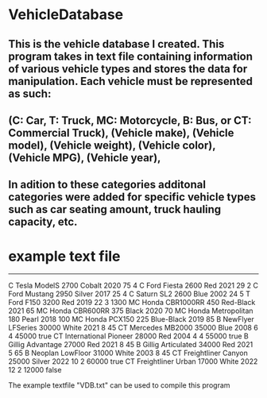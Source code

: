 # VehicleDatabase
This is the vehicle database I created.
This program takes in text file containing information of various vehicle types and stores the data for manipulation. 
Each vehicle must be represented as such: 
---
(C: Car, T: Truck, MC: Motorcycle, B: Bus, or CT: Commercial Truck), 
(Vehicle make), 
(Vehicle model), 
(Vehicle weight), 
(Vehicle color), 
(Vehicle MPG), 
(Vehicle year), 
---
In adition to these categories additonal categories were added for specific vehicle types such as car seating amount, truck hauling capacity, etc.
---
# example text file
---
C Tesla ModelS 2700 Cobalt 2020 75 4
C Ford Fiesta 2600 Red 2021 29 2
C Ford Mustang 2950 Silver 2017 25 4
C Saturn SL2 2600 Blue 2002 24 5
T Ford F150 3200 Red 2019 22 3 1300
MC Honda CBR1000RR 450 Red-Black 2021 65
MC Honda CBR600RR 375 Black 2020 70
MC Honda Metropolitan 180 Pearl 2018 100
MC Honda PCX150 225 Blue-Black 2019 85
B NewFlyer LFSeries 30000 White 2021 8 45
CT Mercedes MB2000 35000 Blue 2008 6 4 45000 true
CT International Pioneer 28000 Red 2004 4 4 55000 true
B Gillig Advantage 27000 Red 2021 8 45
B Gillig Articulated 34000 Red 2021 5 65
B Neoplan LowFloor 31000 White 2003 8 45
CT Freightliner Canyon 25000 Silver 2022 10 2 60000 true
CT Freightliner Urban 17000 White 2022 12 2 12000 false

The example textfile "VDB.txt" can be used to compile this program
